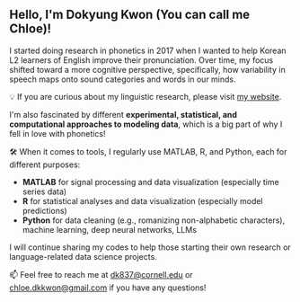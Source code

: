 ## Hello, I'm Dokyung Kwon (You can call me Chloe)!

I started doing research in phonetics in 2017 when I wanted to help Korean L2 learners of English improve their pronunciation. Over time, my focus shifted toward a more cognitive perspective, specifically, how variability in speech maps onto sound categories and words in our minds. 

💡 If you are curious about my linguistic research, please visit [my website](https://chloedkkwon.github.io/).

I'm also fascinated by different **experimental, statistical, and computational approaches to modeling data**, which is a big part of why I fell in love with phonetics!

🛠️ When it comes to tools, I regularly use MATLAB, R, and Python, each for different purposes:
- **MATLAB** for signal processing and data visualization (especially time series data)
- **R** for statistical analyses and data visualization (especially model predictions)
- **Python** for data cleaning (e.g., romanizing non-alphabetic characters), machine learning, deep neural networks, LLMs

I will continue sharing my codes to help those starting their own research or language-related data science projects. 

📫 Feel free to reach me at [dk837@cornell.edu](mailto:dk837@cornell.edu) or [chloe.dkkwon@gmail.com](mailto:chloe.dkkwon@gmail.com) if you have any questions!
    
<!--
**chloedkkwon/chloedkkwon** is a ✨ _special_ ✨ repository because its `README.md` (this file) appears on your GitHub profile.

Here are some ideas to get you started:

- 🔭 I’m currently working on ...
- 🌱 I’m currently learning ...
- 👯 I’m looking to collaborate on ...
- 🤔 I’m looking for help with ...
- 💬 Ask me about ...
- 📫 How to reach me: ...
- 😄 Pronouns: ...
- ⚡ Fun fact: ...
-->

